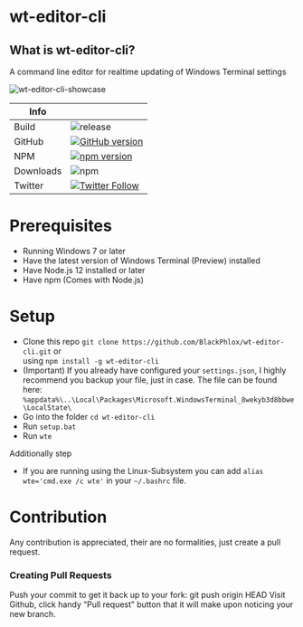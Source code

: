 # wt-editor-cli
## What is wt-editor-cli?
A command line editor for realtime updating of Windows Terminal settings

![wt-editor-cli-showcase](https://user-images.githubusercontent.com/25123512/68077919-ba2a4980-fdcc-11e9-879f-6e1fecb6bb20.gif)

|Info| |
|-------|---------|
| Build | ![release](https://github.com/BlackPhlox/wt-editor-cli/workflows/release/badge.svg) |
| GitHub | [![GitHub version](https://badge.fury.io/gh/BlackPhlox%2Fwt-editor-cli.svg)](https://badge.fury.io/gh/BlackPhlox%2Fwt-editor-cli) |
| NPM | [![npm version](https://badge.fury.io/js/wt-editor-cli.svg)](https://badge.fury.io/js/wt-editor-cli) |
| Downloads |![npm](https://img.shields.io/npm/dt/wt-editor-cli?label=NPM%20Download)|
| Twitter     | [![Twitter Follow](https://img.shields.io/twitter/follow/darkphlox?style=social)](https://twitter.com/darkphlox)      |

# Prerequisites
  - Running Windows 7 or later
  - Have the latest version of Windows Terminal (Preview) installed
  - Have Node.js 12 installed or later
  - Have npm (Comes with Node.js)
# Setup
  - Clone this repo ```git clone https://github.com/BlackPhlox/wt-editor-cli.git``` or<br> using ```npm install -g wt-editor-cli ```
  - (Important) If you already have configured your `settings.json`, I highly recommend you backup your file, just in case. The file can be found here: `%appdata%\..\Local\Packages\Microsoft.WindowsTerminal_8wekyb3d8bbwe\LocalState\`
  - Go into the folder `cd wt-editor-cli`
  - Run `setup.bat`
  - Run `wte`
  
  Additionally step
  - If you are running using the Linux-Subsystem you can add `alias wte='cmd.exe /c wte'` in your `~/.bashrc` file.

# Contribution

Any contribution is appreciated, their are no formalities, just create a pull request.

### Creating Pull Requests
  Push your commit to get it back up to your fork: git push origin HEAD
  Visit Github, click handy “Pull request” button that it will make upon noticing your new branch.
